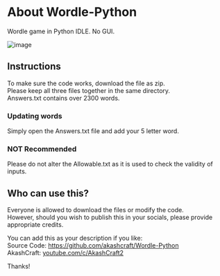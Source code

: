 # About Wordle-Python
Wordle game in Python IDLE. No GUI.

![image](https://user-images.githubusercontent.com/113077967/189461577-34e99650-fba1-4300-948b-e21c1deabc22.png)


## Instructions
To make sure the code works, download the file as zip.  
Please keep all three files together in the same directory.  
Answers.txt contains over 2300 words.

### Updating words
Simply open the Answers.txt file and add your 5 letter word.

### NOT Recommended
Please do not alter the Allowable.txt as it is used to check the validity of inputs.

## Who can use this?
Everyone is allowed to download the files or modify the code.  
However, should you wish to publish this in your socials, please provide appropriate credits.  

You can add this as your description if you like:  
Source Code: https://github.com/akashcraft/Wordle-Python  
AkashCraft: [youtube.com/c/AkashCraft2](https://youtube.com/c/AkashCraft2)  

Thanks!
